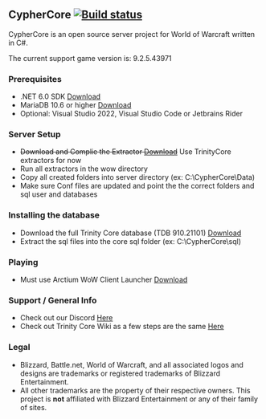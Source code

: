 ## CypherCore [![Build status](https://ci.appveyor.com/api/projects/status/ge4hjp1h1d28q25j?svg=true)](https://ci.appveyor.com/project/hondacrx/cyphercore)

CypherCore is an open source server project for World of Warcraft written in C#.

The current support game version is: 9.2.5.43971

### Prerequisites
* .NET 6.0 SDK [Download](https://dotnet.microsoft.com/en-us/download/dotnet/6.0)
* MariaDB 10.6 or higher [Download](https://mariadb.org/download/)
* Optional: Visual Studio 2022, Visual Studio Code or Jetbrains Rider

### Server Setup
* ~~Download and Complie the Extractor [Download](https://github.com/CypherCore/Tools)~~ Use TrinityCore extractors for now
* Run all extractors in the wow directory
* Copy all created folders into server directory (ex: C:\CypherCore\Data)
* Make sure Conf files are updated and point the the correct folders and sql user and databases

### Installing the database
* Download the full Trinity Core database (TDB 910.21101) [Download](https://github.com/TrinityCore/TrinityCore/releases)
* Extract the sql files into the core sql folder (ex: C:\CypherCore\sql)

### Playing
* Must use Arctium WoW Client Launcher [Download](https://arctium.io/wow)

### Support / General Info
* Check out our Discord [Here](https://discord.gg/tCx3JbJ5qQ)
* Check out Trinity Core Wiki as a few steps are the same [Here](https://trinitycore.atlassian.net/wiki/spaces/tc/pages/2130077/Installation+Guide)

### Legal
* Blizzard, Battle.net, World of Warcraft, and all associated logos and designs are trademarks or registered trademarks of Blizzard Entertainment.
* All other trademarks are the property of their respective owners. This project is **not** affiliated with Blizzard Entertainment or any of their family of sites.